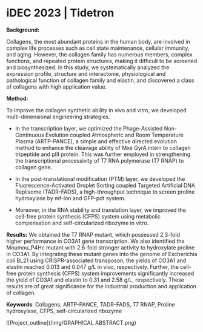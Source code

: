 # iDEC 2023 | Tidetron

**Background:**

Collagens, the most abundant proteins in the human body, are involved in complex life processes such as cell state maintenance, cellular immunity, and aging. However, the collagen family has numerous members, complex functions, and repeated protein structures, making it difficult to be screened and biosynthesized. In this study, we systematically analyzed the expression profile, structure and interactome, physiological and pathological function of collagen family and elastin, and discovered a class of collagens with high application value.

**Method:**

To improve the collagen synthetic ability in vivo and vitro, we developed multi-dimensional engineering strategies. 

- In the transcription layer, we optimized the Phage-Assisted Non-Continuous Evolution coupled Atmospheric and Room Temperature Plasma (ARTP-PANCE), a simple and effective directed evolution method to enhance the cleavage ability of Mxe GyrA intein to collagen tripeptide and pIII protein. This was further employed in strengthening the transcriptional processivity of T7 RNA polymerase (T7 RNAP) to collagen gene. 

- In the post-translational modification (PTM) layer, we developed the Fluorescence-Activated Droplet Sorting coupled Targeted Artificial DNA Replisome (TADR-FADS), a high-throughput technique to screen proline hydroxylase by mf-lon and GFP-pdt system.

- Moreover, in the RNA stability and translation layer, we improved the cell-free protein synthesis (CFPS) system using metabolic compensation and self-circularized ribozyme in vitro.

**Results:**
We obtained the T7 RNAP mutant, which possessed 2.3-fold higher performance in CO3A1 gene transcription. We also identified the Moumou_P4Hc mutant with 2.6-fold stronger activity to hydroxylate proline in CO3A1. By integrating these mutant genes into the genome of Escherichia coli BL21 using CRISPR-associated transposon, the yields of CO3A1 and elastin reached 0.013 and 0.047 g/L in vivo, respectively. Further, the cell-free protein synthesis (CFPS) system improvements significantly increased the yield of CO3A1 and elastin to 0.31 and 2.58 g/L, respectively. These results are of great significance for the industrial production and application of collagen.

**Keywords**: Collagens, ARTP-PANCE, TADR-FADS, T7 RNAP, Proline hydroxylase, CFPS, self-circularized ribozyme
  
![Project_outline](/img/GRAPHICAL ABSTRACT.png)
